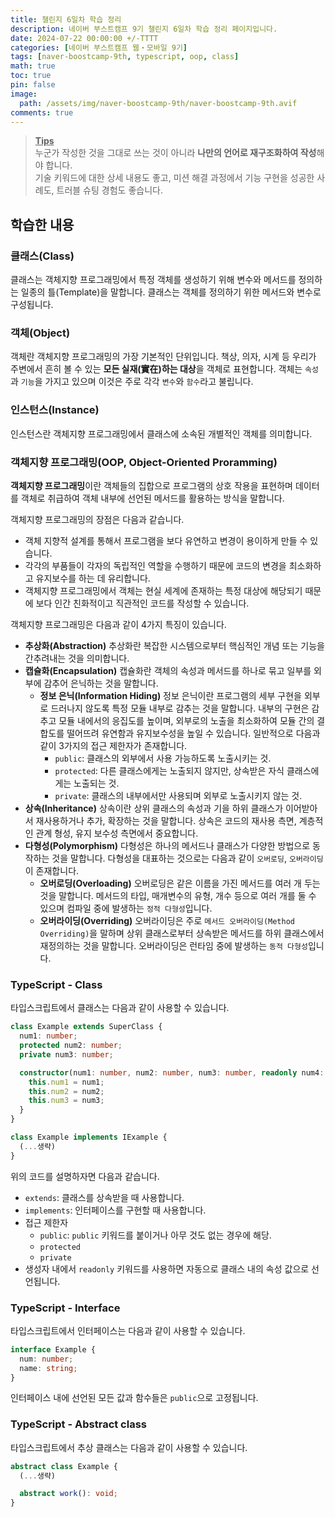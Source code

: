 ```yaml
---
title: 챌린지 6일차 학습 정리
description: 네이버 부스트캠프 9기 챌린지 6일차 학습 정리 페이지입니다.
date: 2024-07-22 00:00:00 +/-TTTT
categories: [네이버 부스트캠프 웹・모바일 9기]
tags: [naver-boostcamp-9th, typescript, oop, class]
math: true
toc: true
pin: false
image:
  path: /assets/img/naver-boostcamp-9th/naver-boostcamp-9th.avif
comments: true
---
```


<blockquote class="prompt-tip"><p><strong><u>Tips</u></strong> <br />
누군가 작성한 것을 그대로 쓰는 것이 아니라 <b>나만의 언어로 재구조화하여 작성</b>해야 합니다. <br />
기술 키워드에 대한 상세 내용도 좋고, 미션 해결 과정에서 기능 구현을 성공한 사례도, 트러블 슈팅 경험도 좋습니다.</p></blockquote>

## 학습한 내용

### 클래스(Class)

클래스는 객체지향 프로그래밍에서 특정 객체를 생성하기 위해 변수와 메서드를 정의하는 일종의 틀(Template)을 말합니다. 클래스는 객체를 정의하기 위한 메서드와 변수로 구성됩니다.

### 객체(Object)

객체란 객체지향 프로그래밍의 가장 기본적인 단위입니다. 책상, 의자, 시계 등 우리가 주변에서 흔히 볼 수 있는 **모든 실재(實在)하는 대상**을 객체로 표현합니다. 객체는 `속성`과 `기능`을 가지고 있으며 이것은 주로 각각 `변수`와 `함수`라고 불립니다.

### 인스턴스(Instance)

인스턴스란 객체지향 프로그래밍에서 클래스에 소속된 개별적인 객체를 의미합니다.

### 객체지향 프로그래밍(OOP, Object-Oriented Proramming)

**객체지향 프로그래밍**이란 객체들의 집합으로 프로그램의 상호 작용을 표현하며 데이터를 객체로 취급하여 객체 내부에 선언된 메서드를 활용하는 방식을 말합니다.

객체지향 프로그래밍의 장점은 다음과 같습니다.

- 객체 지향적 설계를 통해서 프로그램을 보다 유연하고 변경이 용이하게 만들 수 있습니다.
- 각각의 부품들이 각자의 독립적인 역할을 수행하기 때문에 코드의 변경을 최소화하고 유지보수를 하는 데 유리합니다.
- 객체지향 프로그래밍에서 객체는 현실 세계에 존재하는 특정 대상에 해당되기 때문에 보다 인간 친화적이고 직관적인 코드를 작성할 수 있습니다.

객체지향 프로그래밍은 다음과 같이 4가지 특징이 있습니다.

- **추상화(Abstraction)**
  추상화란 복잡한 시스템으로부터 핵심적인 개념 또는 기능을 간추려내는 것을 의미합니다.
- **캡슐화(Encapsulation)**
  캡슐화란 객체의 속성과 메서드를 하나로 묶고 일부를 외부에 감추어 은닉하는 것을 말합니다.
  - **정보 은닉(Information Hiding)**
    정보 은닉이란 프로그램의 세부 구현을 외부로 드러나지 않도록 특정 모듈 내부로 감추는 것을 말합니다. 내부의 구현은 감추고 모듈 내에서의 응집도를 높이며, 외부로의 노출을 최소화하여 모듈 간의 결합도를 떨어뜨려 유연함과 유지보수성을 높일 수 있습니다.
    일반적으로 다음과 같이 3가지의 접근 제한자가 존재합니다.
    - `public`: 클래스의 외부에서 사용 가능하도록 노출시키는 것.
    - `protected`: 다른 클래스에게는 노출되지 않지만, 상속받은 자식 클래스에게는 노출되는 것.
    - `private`: 클래스의 내부에서만 사용되며 외부로 노출시키지 않는 것.
- **상속(Inheritance)**
  상속이란 상위 클래스의 속성과 기을 하위 클래스가 이어받아서 재사용하거나 추가, 확장하는 것을 말합니다. 상속은 코드의 재사용 측면, 계층적인 관계 형성, 유지 보수성 측면에서 중요합니다.
- **다형성(Polymorphism)**
  다형성은 하나의 메서드나 클래스가 다양한 방법으로 동작하는 것을 말합니다. 다형성을 대표하는 것으로는 다음과 같이 `오버로딩`, `오버라이딩`이 존재합니다.
  - **오버로딩(Overloading)**
    오버로딩은 같은 이름을 가진 메서드를 여러 개 두는 것을 말합니다. 메서드의 타입, 매개변수의 유형, 개수 등으로 여러 개를 둘 수 있으며 컴파일 중에 발생하는 `정적 다형성`입니다.
  - **오버라이딩(Overriding)**
    오버라이딩은 주로 `메서드 오버라이딩(Method Overriding)`을 말하며 상위 클래스로부터 상속받은 메서드를 하위 클래스에서 재정의하는 것을 말합니다. 오버라이딩은 런타임 중에 발생하는 `동적 다형성`입니다.

### TypeScript - Class

타입스크립트에서 클래스는 다음과 같이 사용할 수 있습니다.

```typescript
class Example extends SuperClass {
  num1: number;
  protected num2: number;
  private num3: number;

  constructor(num1: number, num2: number, num3: number, readonly num4: number) {
    this.num1 = num1;
    this.num2 = num2;
    this.num3 = num3;
  }
}
```

```typescript
class Example implements IExample {
  (...생략)
}
```

위의 코드를 설명하자면 다음과 같습니다.

- `extends`: 클래스를 상속받을 때 사용합니다.
- `implements`: 인터페이스를 구현할 때 사용합니다.
- 접근 제한자
  - `public`: `public` 키워드를 붙이거나 아무 것도 없는 경우에 해당.
  - `protected`
  - `private`
- 생성자 내에서 `readonly` 키워드를 사용하면 자동으로 클래스 내의 속성 값으로 선언됩니다.

### TypeScript - Interface

타입스크립트에서 인터페이스는 다음과 같이 사용할 수 있습니다.

```typescript
interface Example {
  num: number;
  name: string;
}
```

인터페이스 내에 선언된 모든 값과 함수들은 `public`으로 고정됩니다.

### TypeScript - Abstract class

타입스크립트에서 추상 클래스는 다음과 같이 사용할 수 있습니다.

```typescript
abstract class Example {
  (...생략)

  abstract work(): void;
}
```
